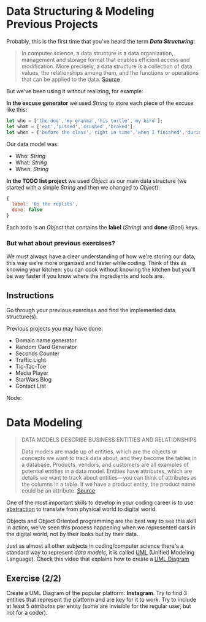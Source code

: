 # Data Structuring & Modeling Previous Projects

Probably, this is the first time that you've heard the term ***Data Structuring***:

> In computer science, a data structure is a data organization, management and storage format that enables efficient access and modification. More precisely, a data structure is a collection of data values, the relationships among them, and the functions or operations that can be applied to the data. [Source](https://en.wikipedia.org/wiki/Data_structure)

But we've been using it without realizing, for example:

**In the excuse generator** we used *String* to store each piece of the excuse like this:
```js
let who = ['the dog','my granma','his turtle','my bird'];
let what = ['eat','pissed','crushed','broked'];
let when = ['before the class','right in time','when I finished','during my lunch','while I was praying'];
```
Our data model was:
+ Who: *String*
+ What: *String*
+ When: *String*

**In the TODO list project** we used *Object* as our main data structure (we started with a simple *String* and then we changed to *Object*):
```js
{
  label: 'Do the replits',
  done: false
}
```

Each todo is an *Object* that contains the **label** (*String*) and **done** (*Bool*) keys. 

### But what about previous exercises?

We must always have a clear understanding of how we're storing our data, this way we're more organized and faster while coding. Think of this as knowing your kitchen: you can cook without knowing the kitchen but you'll be way faster if you know where the ingredients and tools are. 

## Instructions

Go through your previous exercises and find the implemented data structure(s). 

Previous projects you may have done:

- Domain name generator
- Random Card Generator 
- Seconds Counter
- Traffic Light
- Tic-Tac-Toe
- Media Player
- StarWars Blog
- Contact List

Node:

# Data Modeling

> DATA MODELS DESCRIBE BUSINESS ENTITIES AND RELATIONSHIPS
>
> Data models are made up of entities, which are the objects or concepts we want to track data about, and they become the tables in a database. Products, vendors, and customers are all examples of potential entities in a data model. Entities have attributes, which are details we want to track about entities—you can think of attributes as the columns in a table. If we have a product entity, the product name could be an attribute. [Source](https://www.credera.com/blog/technology-solutions/data-modeling-explained-in-10-minutes-or-less/)

One of the most important skills to develop in your coding career is to use [abstraction](https://en.wikipedia.org/wiki/Abstraction_(computer_science)) to translate from physical world to digital world.

Objects and Object Oriented programming are the best way to see this skill in action, we've seen this process happening when we represented cars in the digital world, not by their looks but by their data.

Just as almost all other subjects in coding/computer science there's a standard way to represent *data models*, it is called [UML](https://en.wikipedia.org/wiki/Unified_Modeling_Language) (Unified Modeling Language). Check this video that explains how to create a [UML Diagram](https://www.youtube.com/watch?v=UI6lqHOVHic&list=PLUoebdZqEHTxNC7hWPPwLsBmWI0KEhZOd)

## Exercise (2/2)

Create a UML Diagram of the popular platform: **Instagram**. Try to find 3 entities that represent the platform and are key for it to work. Try to include at least 5 *attributes* per entity (some are invisible for the regular user, but not for a coder).
